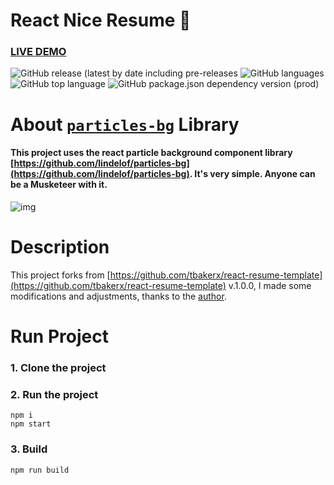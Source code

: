 # React Nice Resume :page_with_curl:

### [LIVE DEMO](https://master.d3ot2k8dxtwove.amplifyapp.com/)

<img alt="GitHub release (latest by date including pre-releases" src="https://img.shields.io/github/v/release/impesud/react-resume?include_prereleases">

<img alt="GitHub languages" src="https://img.shields.io/github/languages/count/impesud/react-resume?style=flat">

<img alt="GitHub top language" src="https://img.shields.io/github/languages/top/impesud/react-resume?style=flat">

<img alt="GitHub package.json dependency version (prod)" src="https://img.shields.io/github/package-json/dependency-version/impesud/react-resume/react?style=flat">

# About [`particles-bg`](https://github.com/lindelof/particles-bg) Library
#### This project uses the react particle background component library [https://github.com/lindelof/particles-bg](https://github.com/lindelof/particles-bg). It's very simple. Anyone can be a Musketeer with it.

![img](https://github.com/lindelof/particles-bg/raw/master/image/03.jpg?raw=true)

# Description
This project forks from [https://github.com/tbakerx/react-resume-template](https://github.com/tbakerx/react-resume-template) v.1.0.0, I made some modifications and adjustments, thanks to the [author](https://github.com/tbakerx).

# Run Project
### 1. Clone the project

### 2. Run the project
```shell
npm i
npm start
```

### 3. Build
```shell
npm run build
```
